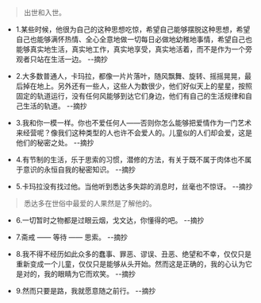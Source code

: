 >出世和入世。

- 1.某些时候，他很为自己的这种思想吃惊，希望自己能够摆脱这种思想，希望自己也能够满怀热情、全心全意地做一切每日必做地幼稚地事情，希望自己也能够真实地生活，真实地工作，真实地享受，真实地活着，而不是作为一个旁观者只站在生活一边。 --摘抄

- 2.大多数普通人，卡玛拉，都像一片片落叶，随风飘舞、旋转、摇摇晃晃，最后掉在地上。另外还有一些人，这些人为数很少，他们好似天上的星星，按照固定的轨道运行，没有任何风能够到达它们身边，他们有自己的生活规律和自己生活的轨道。 --摘抄

- 3.我和你一模一样。你也不爱任何人——否则你怎么能够把爱情作为一门艺术来经营呢？像我们这种类型的人也许不会爱人的。儿童似的人们却会爱，这是他们的秘密之处。 --摘抄

- 4.有节制的生活，乐于思索的习惯，潜修的方法，有关于既不属于肉体也不属于意识的永恒自我的秘密知识。 --摘抄

- 5.卡玛拉没有找过他。当他听到悉达多失踪的消息时，丝毫也不惊讶。 --摘抄

>悉达多在世俗中最爱的人果然是了解他的。

- 6.一切暂时之物都是过眼云烟，戈文达，你懂得的吧。 --摘抄

- 7.斋戒 —— 等待 —— 思索。 --摘抄

- 8.我不得不经历如此众多的蠢事、罪恶、谬误、丑恶、绝望和不幸，仅仅只是重新变成一个儿童，仅仅只是能够从头开始。然而这是正确的，我的心认为它是对的，我的眼睛为它而欢笑。 --摘抄

- 9.然而只要是路，我就愿意随之前行。 --摘抄
